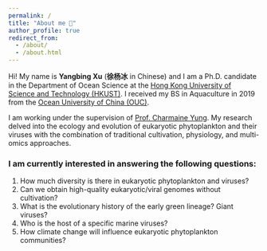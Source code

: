 ```yaml
---
permalink: /
title: "About me 🌊"
author_profile: true
redirect_from: 
  - /about/
  - /about.html
---
```


Hi! My name is **Yangbing Xu** (**徐杨冰** in Chinese) and I am a Ph.D. candidate in the Department of Ocean Science at the [Hong Kong University of Science and Technology (HKUST)](https://hkust.edu.hk/). I received my BS in Aquaculture in 2019 from the [Ocean University of China (OUC)](https://www.ouc.edu.cn/).

I am working under the supervision of [Prof. Charmaine Yung](https://www.charmaineyung.com/). My research delved into the ecology and evolution of eukaryotic phytoplankton and their viruses with the combination of traditional cultivation, physiology, and multi-omics approaches.

### I am currently interested in answering the following questions: 
1. How much diversity is there in eukaryotic phytoplankton and viruses? 
2. Can we obtain high-quality eukaryotic/viral genomes without cultivation?
3. What is the evolutionary history of the early green lineage? Giant viruses?
4. Who is the host of a specific marine viruses?
5. How climate change will influence eukaryotic phytoplankton communities?

